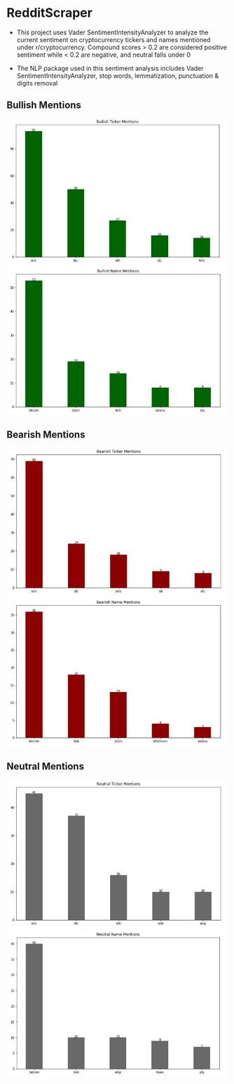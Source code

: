 # RedditScraper

- This project uses Vader SentimentIntensityAnalyzer to analyze the current sentiment on cryptocurrency tickers
  and names mentioned under r/cryptocurrency. Compound scores > 0.2 are considered positive sentiment while < 0.2
  are negative, and neutral falls under 0
  
- The NLP package used in this sentiment analysis includes Vader SentimentIntensityAnalyzer, stop words, 
  lemmatization, punctuation & digits removal

## Bullish Mentions

![](Project/screenshots/bul_ticker.jpg) ![](Project/screenshots/bull_name.jpg)


## Bearish Mentions

![](Project/screenshots/bear_ticker.jpg) ![](Project/screenshots/bear_name.jpg)


## Neutral Mentions

![](Project/screenshots/neu_ticker.jpg) ![](Project/screenshots/neu_name.jpg)

